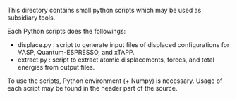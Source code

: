 This directory contains small python scripts which may be used as subsidiary tools.

Each Python scripts does the followings:

* displace.py : script to generate input files of displaced configurations for VASP, Quantum-ESPRESSO, and xTAPP.
* extract.py : script to extract atomic displacements, forces, and total energies from output files.

To use the scripts, Python environment (+ Numpy) is necessary.
Usage of each script may be found in the header part of the source.



